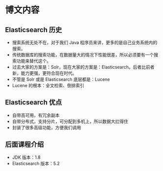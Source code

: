 # 博文内容

## Elasticsearch 历史

- 搜索系统无处不在，对于我们 Java 程序员来讲，更多的是自己业务系统内的搜索。
- 传统数据库的搜索功能，在数据量大的情况下性能很差，所以必须要有一个搜索功能来替代这个。
- 过去大家的方案是：Solr，现在大家的方案是：Elasticsearch。后者比前者新，能力更强，更符合现在时代。
- 不管是 Solr 或是 Elasticsearch 底层都是：Lucene
- Lucene 的根本：全文检索、倒排索引

## Elasticsearch 优点

- 自带高可用，有冗余副本
- 自带分布式，支持分片，可分配到多机上，所以数据大扛得住
- 封装了很多高级功能，方便我们调用


## 后面课程介绍

- JDK 版本：1.8
- Elasticsearch 版本：5.2


